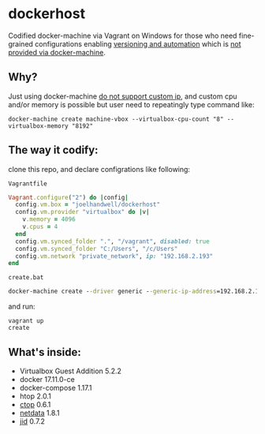 

# dockerhost
Codified docker-machine via Vagrant on Windows for those who need fine-grained configurations enabling [versioning and automation](https://www.hashicorp.com/blog/the-tao-of-hashicorp/) which is [not provided via docker-machine](https://github.com/docker/machine/issues/773).

## Why?
Just using docker-machine [do not support custom ip](https://github.com/docker/machine/issues/1709), and custom cpu and/or memory is possible but user need to repeatingly type command like:

```
docker-machine create machine-vbox --virtualbox-cpu-count "8" --virtualbox-memory "8192"
```

## The way it codify:

clone this repo, and declare configrations like following:

```Vagrantfile```

```ruby
Vagrant.configure("2") do |config|
  config.vm.box = "joelhandwell/dockerhost"
  config.vm.provider "virtualbox" do |v|
    v.memory = 4096
    v.cpus = 4
  end
  config.vm.synced_folder ".", "/vagrant", disabled: true
  config.vm.synced_folder "C:/Users", "/c/Users"
  config.vm.network "private_network", ip: "192.168.2.193"
end
```

```create.bat```

```bat
docker-machine create --driver generic --generic-ip-address=192.168.2.193 --generic-ssh-user=vagrant --generic-ssh-key=vagrant default
```

and run:

```
vagrant up
create
```

## What's inside:

* Virtualbox Guest Addition 5.2.2
* docker 17.11.0-ce
* docker-compose 1.17.1
* htop 2.0.1
* [ctop](https://github.com/bcicen/ctop) 0.6.1
* [netdata](https://github.com/firehol/netdata) 1.8.1
* [jid](https://github.com/simeji/jid) 0.7.2

